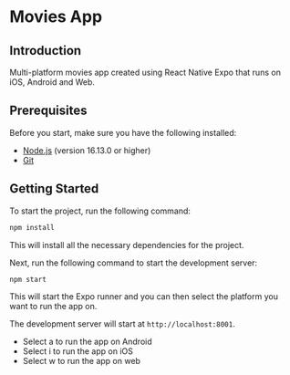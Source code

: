 # Movies App

## Introduction

Multi-platform movies app created using React Native Expo that runs on iOS, Android and Web.

## Prerequisites

Before you start, make sure you have the following installed:

- [Node.js](https://nodejs.org/en/download/) (version 16.13.0 or higher)
- [Git](https://git-scm.com/downloads)

## Getting Started

To start the project, run the following command:

```bash
npm install
```

This will install all the necessary dependencies for the project.

Next, run the following command to start the development server:

```bash
npm start
```

This will start the Expo runner and you can then select the platform you want to run the app on.

The development server will start at `http://localhost:8001`.

- Select a to run the app on Android
- Select i to run the app on iOS
- Select w to run the app on web
